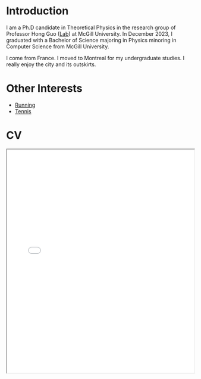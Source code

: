 # Introduction

I am a Ph.D candidate in Theoretical Physics in the research group of Professor Hong Guo ([Lab](https://www.physics.mcgill.ca/~guo/)) at McGill University. In December 2023, I graduated with a Bachelor of Science majoring in Physics minoring in Computer Science from McGill University.

I come from France. I moved to Montreal for my undergraduate studies. I really enjoy the city and its outskirts.

# Other Interests

- [Running](./running.md)
- [Tennis](./tennis.md)


# CV

<!-- How to embed a PDF -->
<iframe width="100%" height="600" src="./media/CV.pdf">
